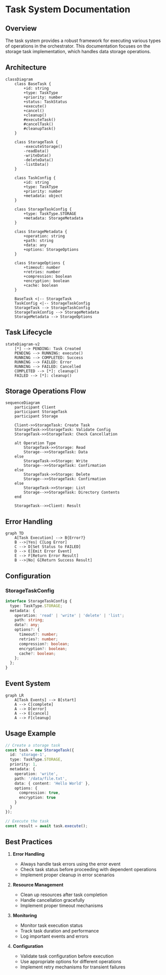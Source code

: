 # Task System Documentation

## Overview

The task system provides a robust framework for executing various types of operations in the orchestrator. This documentation focuses on the storage task implementation, which handles data storage operations.

## Architecture

```mermaid
classDiagram
    class BaseTask {
        +id: string
        +type: TaskType
        +priority: number
        +status: TaskStatus
        +execute()
        +cancel()
        +cleanup()
        #executeTask()
        #cancelTask()
        #cleanupTask()
    }
    
    class StorageTask {
        -executeStorage()
        -readData()
        -writeData()
        -deleteData()
        -listData()
    }
    
    class TaskConfig {
        +id: string
        +type: TaskType
        +priority: number
        +metadata: object
    }
    
    class StorageTaskConfig {
        +type: TaskType.STORAGE
        +metadata: StorageMetadata
    }

    class StorageMetadata {
        +operation: string
        +path: string
        +data: any
        +options: StorageOptions
    }

    class StorageOptions {
        +timeout: number
        +retries: number
        +compression: boolean
        +encryption: boolean
        +cache: boolean
    }
    
    BaseTask <|-- StorageTask
    TaskConfig <|-- StorageTaskConfig
    StorageTask --> StorageTaskConfig
    StorageTaskConfig --> StorageMetadata
    StorageMetadata --> StorageOptions
```

## Task Lifecycle

```mermaid
stateDiagram-v2
    [*] --> PENDING: Task Created
    PENDING --> RUNNING: execute()
    RUNNING --> COMPLETED: Success
    RUNNING --> FAILED: Error
    RUNNING --> FAILED: Cancelled
    COMPLETED --> [*]: cleanup()
    FAILED --> [*]: cleanup()
```

## Storage Operations Flow

```mermaid
sequenceDiagram
    participant Client
    participant StorageTask
    participant Storage
    
    Client->>StorageTask: Create Task
    StorageTask->>StorageTask: Validate Config
    StorageTask->>StorageTask: Check Cancellation
    
    alt Operation Type
        StorageTask->>Storage: Read
        Storage-->>StorageTask: Data
    else
        StorageTask->>Storage: Write
        Storage-->>StorageTask: Confirmation
    else
        StorageTask->>Storage: Delete
        Storage-->>StorageTask: Confirmation
    else
        StorageTask->>Storage: List
        Storage-->>StorageTask: Directory Contents
    end
    
    StorageTask-->>Client: Result
```

## Error Handling

```mermaid
graph TD
    A[Task Execution] --> B{Error?}
    B -->|Yes| C[Log Error]
    C --> D[Set Status to FAILED]
    D --> E[Emit Error Event]
    E --> F[Return Error Result]
    B -->|No| G[Return Success Result]
```

## Configuration

### StorageTaskConfig

```typescript
interface StorageTaskConfig {
  type: TaskType.STORAGE;
  metadata: {
    operation: 'read' | 'write' | 'delete' | 'list';
    path: string;
    data?: any;
    options?: {
      timeout?: number;
      retries?: number;
      compression?: boolean;
      encryption?: boolean;
      cache?: boolean;
    };
  };
}
```

## Event System

```mermaid
graph LR
    A[Task Events] --> B[start]
    A --> C[complete]
    A --> D[error]
    A --> E[cancel]
    A --> F[cleanup]
```

## Usage Example

```typescript
// Create a storage task
const task = new StorageTask({
  id: 'storage-1',
  type: TaskType.STORAGE,
  priority: 1,
  metadata: {
    operation: 'write',
    path: '/data/file.txt',
    data: { content: 'Hello World' },
    options: {
      compression: true,
      encryption: true
    }
  }
});

// Execute the task
const result = await task.execute();
```

## Best Practices

1. **Error Handling**
   - Always handle task errors using the error event
   - Check task status before proceeding with dependent operations
   - Implement proper cleanup in error scenarios

2. **Resource Management**
   - Clean up resources after task completion
   - Handle cancellation gracefully
   - Implement proper timeout mechanisms

3. **Monitoring**
   - Monitor task execution status
   - Track task duration and performance
   - Log important events and errors

4. **Configuration**
   - Validate task configuration before execution
   - Use appropriate options for different operations
   - Implement retry mechanisms for transient failures 